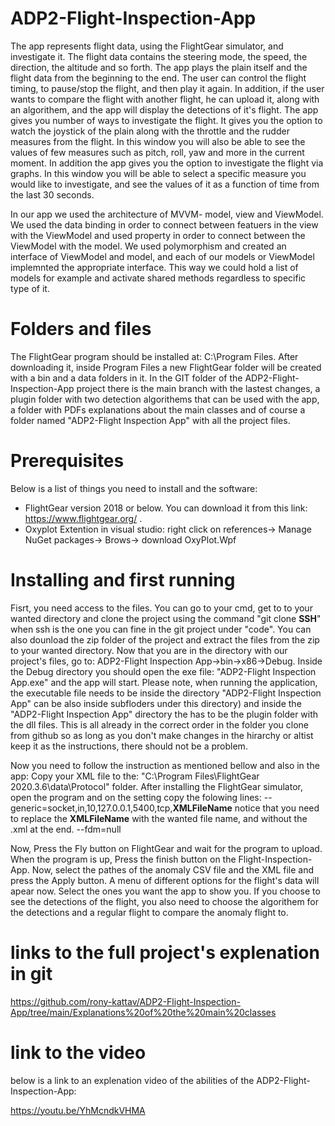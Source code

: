 # ADP2-Flight-Inspection-App
The app represents flight data, using the FlightGear simulator, and investigate it.
The flight data contains the steering mode, the speed, the direction, the altitude and so forth.
The app plays the plain itself and the flight data from the beginning to the end. The user can control the flight
timing, to pause/stop the flight, and then play it again. In addition, if the user wants to compare the flight with
another flight, he can upload it, along with an algorithem, and the app will display the detections of it's flight.
The app gives you number of ways to investigate the flight.
It gives you the option to watch the joystick of the plain along with the throttle and the rudder measures from the flight.
In this window you will also be able to see the values of few measures such as pitch, roll, yaw and more in the current moment.
In addition the app gives you the option to investigate the flight via graphs. 
In this window you will be able to select a specific measure you would like to investigate,
and see the values of it as a function of time from the last 30 seconds.

In our app we used the architecture of MVVM- model, view and ViewModel. We used the data binding in order to connect between featuers 
in the view with the ViewModel and used property in order to connect between the ViewModel with the model.
We used polymorphism and created an interface of ViewModel and model, and each of our models or ViewModel implemnted the appropriate interface.
This way we could hold a list of models for example and activate shared methods regardless to specific type of it. 


# Folders and files
The FlightGear program should be installed at: C:\Program Files.
After downloading it, inside Program Files a new FlightGear folder will be created with a bin and a data folders in it.
In the GIT folder of the ADP2-Flight-Inspection-App project there is the main branch with the lastest changes, a plugin folder 
with two detection algorithems that can be used with the app, a folder with PDFs explanations about the main classes and of
course a folder named "ADP2-Flight Inspection App" with all the project files.

# Prerequisites
Below is a list of things you need to install and the software:
- FlightGear version 2018 or below. You can download it from this link: https://www.flightgear.org/ .
- Oxyplot Extention in visual studio: right click on references-> Manage NuGet packages-> Brows-> download OxyPlot.Wpf

# Installing and first running
Fisrt, you need access to the files. You can go to your cmd, get to to your wanted directory and clone the project
using the command "git clone **SSH**" when ssh is the one you can fine in the git project under "code".
You can also dounload the zip folder of the project and extract the files from the zip to your wanted directory.
Now that you are in the directory with our project's files, go to: ADP2-Flight Inspection App->bin->x86->Debug.
Inside the Debug directory you should open the exe file: "ADP2-Flight Inspection App.exe" and the app will start.
Please note, when running the application, the executable file needs to be inside the directory "ADP2-Flight Inspection App"
can be also inside subfloders under this directory) and inside the "ADP2-Flight Inspection App" directory the has to be the
plugin folder with the dll files.
This is all already in the correct order in the folder you clone from github so as long as you don't make changes in the
hirarchy or altist keep it as the instructions, there should not be a problem.

Now you need to follow the instruction as mentioned bellow and also in the app:
Copy your XML file to the: "C:\Program Files\FlightGear 2020.3.6\data\Protocol" folder.
After installing the FlightGear simulator, open the program and on the setting copy the folowing lines:
--generic=socket,in,10,127.0.0.1,5400,tcp,**XMLFileName**
notice that you need to replace the **XMLFileName** with the wanted file name, and without the .xml at the end.
--fdm=null

Now, Press the Fly button on FlightGear and wait for the program to upload. When the program is up, Press the finish button on
the Flight-Inspection-App.
Now, select the pathes of the anomaly CSV file and the XML file and press the Apply button.
A menu of different options for the flight's data will apear now. Select the ones you want the app to show you.
If you choose to see the detections of the flight, you also need to choose the algorithem for the detections and a regular
flight to compare the anomaly flight to.


# links to the full project's explenation in git

https://github.com/rony-kattav/ADP2-Flight-Inspection-App/tree/main/Explanations%20of%20the%20main%20classes

# link to the video
below is a link to an explenation video of the abilities of the ADP2-Flight-Inspection-App:

https://youtu.be/YhMcndkVHMA
